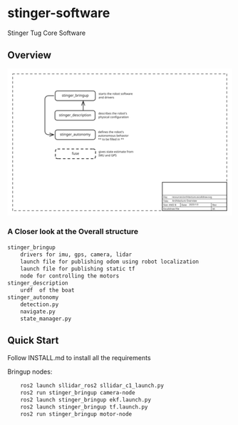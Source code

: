 # stinger-software
Stinger Tug Core Software

## Overview
![architecture](resources/architecture.excalidraw.svg)

### A Closer look at the Overall structure

```
stinger_bringup
    drivers for imu, gps, camera, lidar
    launch file for publishing odom using robot localization
    launch file for publishing static tf
    node for controlling the motors
stinger_description
    urdf  of the boat
stinger_autonomy
    detection.py
    navigate.py
    state_manager.py
```

## Quick Start 
Follow INSTALL.md to install all the requirements

Bringup nodes:
```
    ros2 launch sllidar_ros2 sllidar_c1_launch.py
    ros2 run stinger_bringup camera-node
    ros2 launch stinger_bringup ekf.launch.py
    ros2 launch stinger_bringup tf.launch.py
    ros2 run stinger_bringup motor-node
```